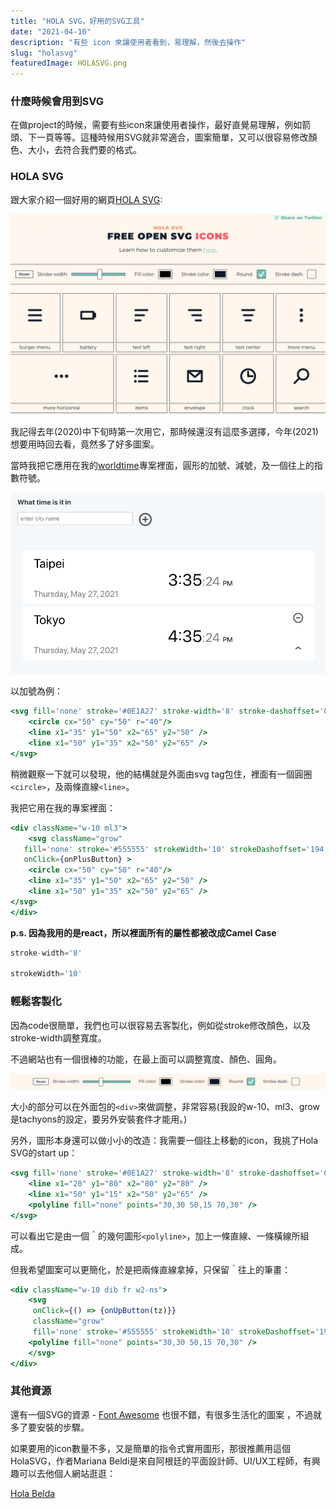```yaml
---
title: "HOLA SVG，好用的SVG工具"
date: "2021-04-10"
description: "有些 icon 來讓使用者看到，易理解，然後去操作"
slug: "holasvg"
featuredImage: HOLASVG.png
---
```


### 什麼時候會用到SVG

在做project的時候，需要有些icon來讓使用者操作，最好直覺易理解，例如箭頭、下一頁等等。這種時候用SVG就非常適合，圖案簡單，又可以很容易修改顏色、大小，去符合我們要的格式。

### HOLA SVG

跟大家介紹一個好用的網頁[HOLA SVG](https://holasvg.com/icons/):

![HOLASVG](HOLASVG.png)

我記得去年(2020)中下旬時第一次用它，那時候還沒有這麼多選擇，今年(2021)想要用時回去看，竟然多了好多圖案。

當時我把它應用在我的[worldtime](https://yuwen-worldtime-luxon.netlify.app/)專案裡面，圓形的加號、減號，及一個往上的指數符號。

![worldtime](worldtime.png)

以加號為例：

```jsx
<svg fill='none' stroke='#0E1A27' stroke-width='8' stroke-dashoffset='0' stroke-dasharray='0' stroke-linecap='round' stroke-linejoin='round' xmlns='http://www.w3.org/2000/svg' viewBox='0 0 100 100'>
	<circle cx="50" cy="50" r="40"/> 
	<line x1="35" y1="50" x2="65" y2="50" /> 
	<line x1="50" y1="35" x2="50" y2="65" />
</svg>
```

稍微觀察一下就可以發現，他的結構就是外面由svg tag包住，裡面有一個圓圈```<circle>```，及兩條直線```<line>```。

我把它用在我的專案裡面：

```jsx
<div className="w-10 ml3">
	<svg className="grow"
   fill='none' stroke='#555555' strokeWidth='10' strokeDashoffset='194' strokeDasharray='0' strokeLinecap='round' strokeLinejoin='round' xmlns='http://www.w3.org/2000/svg' viewBox='0 0 100 100'
   onClick={onPlusButton} >
	<circle cx="50" cy="50" r="40"/> 
	<line x1="35" y1="50" x2="65" y2="50" /> 
	<line x1="50" y1="35" x2="50" y2="65" />
</svg>
</div>
```

**p.s. 因為我用的是react，所以裡面所有的屬性都被改成Camel Case**

```jsx
stroke-width='8'

strokeWidth='10'
```


### 輕鬆客製化

因為code很簡單，我們也可以很容易去客製化，例如從stroke修改顏色，以及stroke-width調整寬度。

不過網站也有一個很棒的功能，在最上面可以調整寬度、顏色、圓角。

![holaSVG_bar](holaSVG_bar.png)

大小的部分可以在外面包的```<div>```來做調整，非常容易(我設的w-10、ml3、grow是tachyons的設定，要另外安裝套件才能用。)

另外，圖形本身還可以做小小的改造：我需要一個往上移動的icon，我挑了Hola SVG的start up：

```jsx
<svg fill='none' stroke='#0E1A27' stroke-width='8' stroke-dashoffset='0' stroke-dasharray='0' stroke-linecap='round' stroke-linejoin='round' xmlns='http://www.w3.org/2000/svg' viewBox='0 0 100 100'>
	<line x1="20" y1="80" x2="80" y2="80" />
	<line x1="50" y1="15" x2="50" y2="65" />
	<polyline fill="none" points="30,30 50,15 70,30" />
</svg>
```

可以看出它是由一個＾的幾何圖形```<polyline>```，加上一條直線、一條橫線所組成。

但我希望圖案可以更簡化，於是把兩條直線拿掉，只保留＾往上的筆畫：

```jsx
<div className="w-10 dib fr w2-ns">
	<svg 
	 onClick={() => {onUpButton(tz)}}
	 className="grow"
	 fill='none' stroke='#555555' strokeWidth='10' strokeDashoffset='194' strokeDasharray='0' strokeLinecap='round' strokeLinejoin='round' xmlns='http://www.w3.org/2000/svg' viewBox='0 0 100 100'>
	<polyline fill="none" points="30,30 50,15 70,30" />
	</svg>
</div>
```
### 其他資源

還有一個SVG的資源 - [Font Awesome](https://fontawesome.com/icons?d=gallery&p=2&q=up) 也很不錯，有很多生活化的圖案 ，不過就多了要安裝的步驟。


如果要用的icon數量不多，又是簡單的指令式實用圖形，那很推薦用這個HolaSVG，作者Mariana Beldi是來自阿根廷的平面設計師、UI/UX工程師，有興趣可以去他個人網站逛逛：

[Hola Belda](https://www.holabelda.com/)